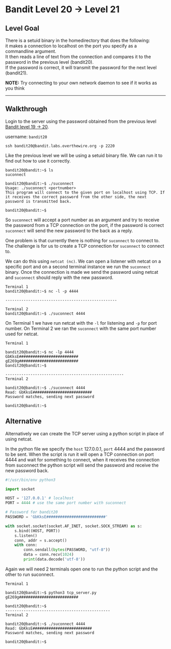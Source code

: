 # Bandit Level 20 -> Level 21

## Level Goal 
There is a setuid binary in the homedirectory that does the following:  
it makes a connection to localhost on the port you specify as a commandline argument.  
It then reads a line of text from the connection and compares it to the password in the previous level (bandit20).  
If the password is correct, it will transmit the password for the next level (bandit21).

**NOTE:** Try connecting to your own network daemon to see if it works as you think

---

## Walkthrough  

Login to the server using the password obtained from the previous level [Bandit level 19 -> 20](../bandit19-20/README.md). 

username: `bandit20` 

```ssh
ssh bandit20@bandit.labs.overthewire.org -p 2220
```

Like the previous level we will be using a setuid binary file. We can run it to find out how to use it correctly.

```console
bandit20@bandit:~$ ls
suconnect

bandit20@bandit:~$ ./suconnect 
Usage: ./suconnect <portnumber>
This program will connect to the given port on localhost using TCP. If it receives the correct password from the other side, the next password is transmitted back.        

bandit20@bandit:~$
```

So `suconnect` will accept a port number as an argument and try to receive the password from a TCP connection on the port, if the password is correct `suconnect` will send the new password to the back as a reply.

One problem is that currently there is nothing for `suconnect` to connect to. The challenge is for us to create a TCP connection for `suconnect` to connect to.

We can do this using `netcat (nc)`. We can open a listener with netcat on a specific port and on a second terminal instance we run the `suconnect` binary. Once the connection is made we send the password using netcat and `suconnect` should reply with the new password.


```
Terminal 1
bandit20@bandit:~$ nc -l -p 4444

-------------------------------------------------

Terminal 2
bandit20@bandit:~$ ./suconnect 4444

```
On  Terminal 1 we have run netcat with the `-l` for listening and `-p` for port number. 
On Terminal 2 we ran the `suconnect` with the same port number used for netcat.



```
Terminal 1

bandit20@bandit:~$ nc -lp 4444
GbKksE##########################
gE269g##########################
bandit20@bandit:~$ 

----------------------------------------------------
Terminal 2

bandit20@bandit:~$ ./suconnect 4444
Read: GbKksE########################## 
Password matches, sending next password

bandit20@bandit:~$
```

## Alternative

Alternatively we can create the TCP server using a python script in place of using netcat.

In the python file we specify the `host` 127.0.0.1, `port` 4444 and the password to be sent. When the script is run it will open a TCP connection on port 4444 and wait for something to connect, when it receives the connection from suconnect the python script will send the password and receive the new password back.


```python
#!/usr/bin/env python3

import socket

HOST = '127.0.0.1' # localhost
PORT = 4444 # use the same port number with suconnect

# Password for bandit20
PASSWORD = 'GbKksE##########################' 

with socket.socket(socket.AF_INET, socket.SOCK_STREAM) as s:
    s.bind((HOST, PORT))
    s.listen()
    conn, addr = s.accept()
    with conn:
        conn.sendall(bytes(PASSWORD, "utf-8"))
        data = conn.recv(1024)
        print(data.decode('utf-8'))
```

Again we will need 2 terminals open one to run the python script and the other to run suconnect.

```
Terminal 1

bandit20@bandit:~$ python3 tcp_server.py
gE269g##########################

bandit20@bandit:~$
----------------------------------------------
Terminal 2

bandit20@bandit:~$ ./suconnect 4444
Read: GbKksE########################## 
Password matches, sending next password

bandit20@bandit:~$
```